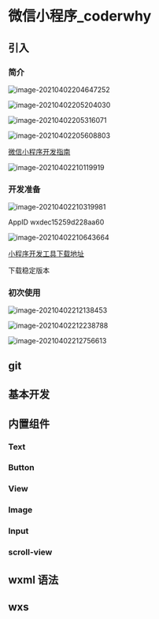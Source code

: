 # 微信小程序_coderwhy

## 引入

### 简介

![image-20210402204647252](https://gitee.com/twilight_h_1184651848/pic-go-img/raw/master/%E5%89%8D%E7%AB%AF/%E5%BE%AE%E4%BF%A1%E5%B0%8F%E7%A8%8B%E5%BA%8F/20210402204648.png)

![image-20210402205204030](https://gitee.com/twilight_h_1184651848/pic-go-img/raw/master/%E5%89%8D%E7%AB%AF/%E5%BE%AE%E4%BF%A1%E5%B0%8F%E7%A8%8B%E5%BA%8F/20210402205205.png)

![image-20210402205316071](https://gitee.com/twilight_h_1184651848/pic-go-img/raw/master/%E5%89%8D%E7%AB%AF/%E5%BE%AE%E4%BF%A1%E5%B0%8F%E7%A8%8B%E5%BA%8F/20210402205317.png)

![image-20210402205608803](https://gitee.com/twilight_h_1184651848/pic-go-img/raw/master/%E5%89%8D%E7%AB%AF/%E5%BE%AE%E4%BF%A1%E5%B0%8F%E7%A8%8B%E5%BA%8F/20210402205954.png)

[微信小程序开发指南](https://developers.weixin.qq.com/miniprogram/dev/framework/)

![image-20210402210119919](https://gitee.com/twilight_h_1184651848/pic-go-img/raw/master/%E5%89%8D%E7%AB%AF/%E5%BE%AE%E4%BF%A1%E5%B0%8F%E7%A8%8B%E5%BA%8F/20210402210121.png)

### 开发准备

![image-20210402210319981](https://gitee.com/twilight_h_1184651848/pic-go-img/raw/master/%E5%89%8D%E7%AB%AF/%E5%BE%AE%E4%BF%A1%E5%B0%8F%E7%A8%8B%E5%BA%8F/20210402210321.png)

AppID wxdec15259d228aa60

![image-20210402210643664](https://gitee.com/twilight_h_1184651848/pic-go-img/raw/master/%E5%89%8D%E7%AB%AF/%E5%BE%AE%E4%BF%A1%E5%B0%8F%E7%A8%8B%E5%BA%8F/20210402210645.png)

[小程序开发工具下载地址](https://developers.weixin.qq.com/miniprogram/dev/devtools/download.html)

下载稳定版本

### 初次使用

![image-20210402212138453](https://gitee.com/twilight_h_1184651848/pic-go-img/raw/master/%E5%89%8D%E7%AB%AF/%E5%BE%AE%E4%BF%A1%E5%B0%8F%E7%A8%8B%E5%BA%8F/20210402212140.png)

![image-20210402212238788](https://gitee.com/twilight_h_1184651848/pic-go-img/raw/master/%E5%89%8D%E7%AB%AF/%E5%BE%AE%E4%BF%A1%E5%B0%8F%E7%A8%8B%E5%BA%8F/20210402212240.png)

![image-20210402212756613](https://gitee.com/twilight_h_1184651848/pic-go-img/raw/master/%E5%89%8D%E7%AB%AF/%E5%BE%AE%E4%BF%A1%E5%B0%8F%E7%A8%8B%E5%BA%8F/20210402212758.png)

## git

## 基本开发

## 内置组件

### Text

### Button

### View

### Image

### Input

### scroll-view

## wxml 语法

## wxs